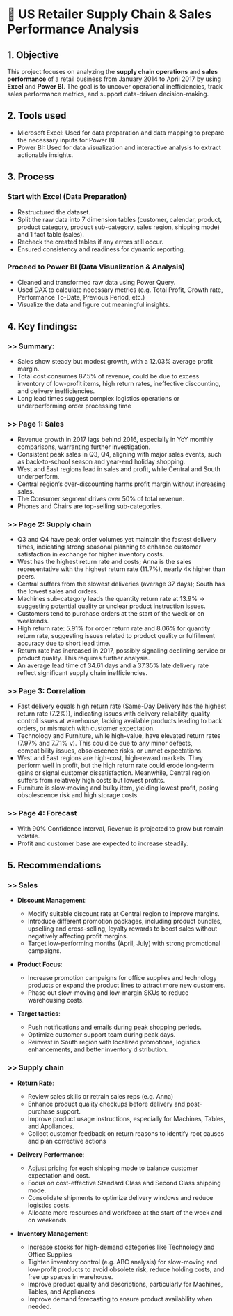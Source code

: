 # 🚚 US Retailer Supply Chain & Sales Performance Analysis

## 1. Objective

This project focuses on analyzing the **supply chain operations** and **sales performance** of a retail business from January 2014 to April 2017 by using **Excel** and **Power BI**. The goal is to uncover operational inefficiencies, track sales performance metrics, and support data-driven decision-making.

## 2. Tools used

- Microsoft Excel: Used for data preparation and data mapping to prepare the necessary inputs for Power BI.  
- Power BI: Used for data visualization and interactive analysis to extract actionable insights.

## 3. Process

### Start with Excel (Data Preparation)

- Restructured the dataset.  
- Split the raw data into 7 dimension tables (customer, calendar, product, product category, product sub-category, sales region, shipping mode) and 1 fact table (sales).  
- Recheck the created tables if any errors still occur.  
- Ensured consistency and readiness for dynamic reporting.

### Proceed to Power BI (Data Visualization & Analysis)

- Cleaned and transformed raw data using Power Query.  
- Used DAX to calculate necessary metrics (e.g. Total Profit, Growth rate, Performance To-Date, Previous Period, etc.)  
- Visualize the data and figure out meaningful insights.

## 4. Key findings:

### >> Summary:

- Sales show steady but modest growth, with a 12.03% average profit margin.  
- Total cost consumes 87.5% of revenue, could be due to excess inventory of low-profit items, high return rates, ineffective discounting, and delivery inefficiencies.  
- Long lead times suggest complex logistics operations or underperforming order processing time

### >> Page 1: Sales

- Revenue growth in 2017 lags behind 2016, especially in YoY monthly comparisons, warranting further investigation.  
- Consistent peak sales in Q3, Q4, aligning with major sales events, such as back-to-school season and year-end holiday shopping.  
- West and East regions lead in sales and profit, while Central and South underperform.  
- Central region’s over-discounting harms profit margin without increasing sales.  
- The Consumer segment drives over 50% of total revenue.  
- Phones and Chairs are top-selling sub-categories.

### >> Page 2: Supply chain

- Q3 and Q4 have peak order volumes yet maintain the fastest delivery times, indicating strong seasonal planning to enhance customer satisfaction in exchange for higher inventory costs.  
- West has the highest return rate and costs; Anna is the sales representative with the highest return rate (11.7%), nearly 4x higher than peers.  
- Central suffers from the slowest deliveries (average 37 days); South has the lowest sales and orders.  
- Machines sub-category leads the quantity return rate at 13.9% → suggesting potential quality or unclear product instruction issues.  
- Customers tend to purchase orders at the start of the week or on weekends.  
- High return rate: 5.91% for order return rate and 8.06% for quantity return rate, suggesting issues related to product quality or fulfillment accuracy due to short lead time.  
- Return rate has increased in 2017, possibly signaling declining service or product quality. This requires further analysis.  
- An average lead time of 34.61 days and a 37.35% late delivery rate reflect significant supply chain inefficiencies.

### >> Page 3: Correlation

- Fast delivery equals high return rate (Same-Day Delivery has the highest return rate (7.2%)), indicating issues with delivery reliability, quality control issues at warehouse, lacking available products leading to back orders, or mismatch with customer expectation.  
- Technology and Furniture, while high-value, have elevated return rates (7.97% and 7.71% v). This could be due to any minor defects, compatibility issues, obsolescence risks, or unmet expectations.  
- West and East regions are high-cost, high-reward markets. They perform well in profit, but the high return rate could erode long-term gains or signal customer dissatisfaction. Meanwhile, Central region suffers from relatively high costs but lowest profits.  
- Furniture is slow-moving and bulky item, yielding lowest profit, posing obsolescence risk and high storage costs.

### >> Page 4: Forecast

- With 90% Confidence interval, Revenue is projected to grow but remain volatile.  
- Profit and customer base are expected to increase steadily.

## 5. Recommendations

### >> Sales

- **Discount Management**:  
    - Modify suitable discount rate at Central region to improve margins.  
    - Introduce different promotion packages, including product bundles, upselling and cross-selling, loyalty rewards to boost sales without negatively affecting profit margins.  
    - Target low-performing months (April, July) with strong promotional campaigns.

- **Product Focus**:  
    - Increase promotion campaigns for office supplies and technology products or expand the product lines to attract more new customers.  
    - Phase out slow-moving and low-margin SKUs to reduce warehousing costs.

- **Target tactics**:  
    - Push notifications and emails during peak shopping periods.  
    - Optimize customer support team during peak days.  
    - Reinvest in South region with localized promotions, logistics enhancements, and better inventory distribution.

### >> Supply chain

- **Return Rate**:  
    - Review sales skills or retrain sales reps (e.g. Anna)  
    - Enhance product quality checkups before delivery and post-purchase support.  
    - Improve product usage instructions, especially for Machines, Tables, and Appliances.  
    - Collect customer feedback on return reasons to identify root causes and plan corrective actions

- **Delivery Performance**:  
    - Adjust pricing for each shipping mode to balance customer expectation and cost.  
    - Focus on cost-effective Standard Class and Second Class shipping mode.  
    - Consolidate shipments to optimize delivery windows and reduce logistics costs.  
    - Allocate more resources and workforce at the start of the week and on weekends.

- **Inventory Management**:  
    - Increase stocks for high-demand categories like Technology and Office Supplies  
    - Tighten inventory control (e.g. ABC analysis) for slow-moving and low-profit products to avoid obsolete risk, reduce holding costs, and free up spaces in warehouse.  
    - Improve product quality and descriptions, particularly for Machines, Tables, and Appliances  
    - Improve demand forecasting to ensure product availability when needed.
